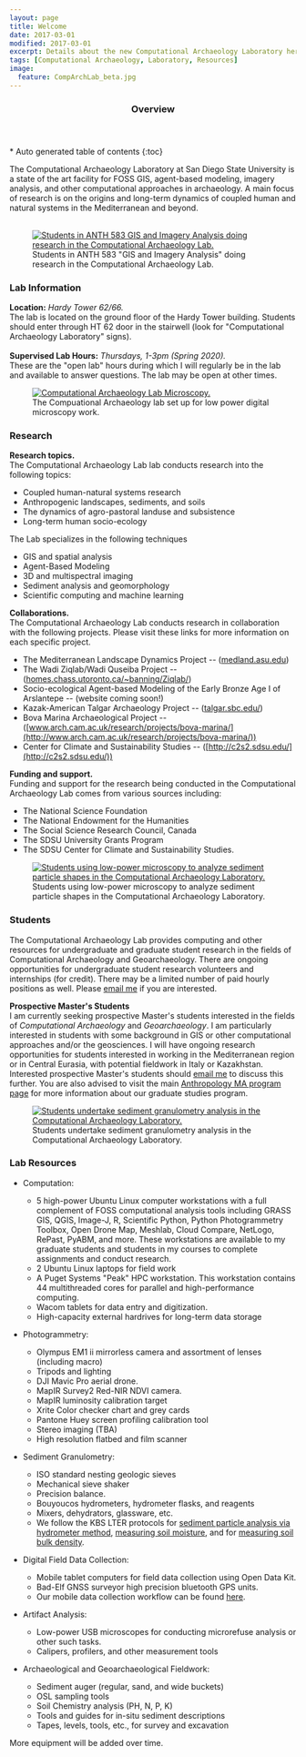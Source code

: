 ```yaml
---
layout: page
title: Welcome
date: 2017-03-01
modified: 2017-03-01
excerpt: Details about the new Computational Archaeology Laboratory here at San Diego State University.
tags: [Computational Archaeology, Laboratory, Resources]
image:
  feature: CompArchLab_beta.jpg
---
```


<section id="table-of-contents" class="toc">
  <header>
    <h3>Overview</h3>
  </header>
<div id="drawer" markdown="1">
*  Auto generated table of contents
{:toc}
</div>
</section><!-- /#table-of-contents -->

The Computational Archaeology Laboratory at San Diego State University is a state of the art facility for FOSS GIS, agent-based modeling, imagery analysis, and other computational approaches in archaeology. A main focus of research is on the origins and long-term dynamics of coupled human and natural systems in the Mediterranean and beyond. 
<br><br>

<figure>
	<a href="/images/CompArch_Students.jpg"><img src="/images/CompArch_Students.jpg" alt="Students in ANTH 583 GIS and Imagery Analysis doing research in the Computational Archaeology Lab."></a>
	<figcaption>Students in ANTH 583 "GIS and Imagery Analysis" doing research in the Computational Archaeology Lab.</figcaption>
</figure>


### Lab Information

**Location:** *Hardy Tower 62/66.* 
<br>
The lab is located on the ground floor of the Hardy Tower building. Students should enter through HT 62 door in the stairwell (look for "Computational Archaeology Laboratory" signs).
<br>
<br>
**Supervised Lab Hours:** *Thursdays, 1-3pm (Spring 2020).* 
<br>
These are the "open lab" hours during which I will regularly be in the lab and available to answer questions. The lab may be open at other times.

<figure>
	<a href="/images/CompArch_equipment.jpg"><img src="/images/CompArch_equipment.jpg" alt="Computational Archaeology Lab Microscopy."></a>
	<figcaption>The Compuational Archaeology lab set up for low power digital microscopy work.</figcaption>
</figure>

### Research

**Research topics.**
<br>
The Computational Archaeology Lab lab conducts research into the following topics:

* Coupled human-natural systems research
* Anthropogenic landscapes, sediments, and soils
* The dynamics of agro-pastoral landuse and subsistence
* Long-term human socio-ecology

The Lab specializes in the following techniques

* GIS and spatial analysis
* Agent-Based Modeling
* 3D and multispectral imaging
* Sediment analysis and geomorphology
* Scientific computing and machine learning

**Collaborations.**
<br>
The Computational Archaeology Lab conducts research in collaboration with the following projects. Please visit these links for more information on each specific project. 

* The Mediterranean Landscape Dynamics Project -- ([medland.asu.edu](http://medland.asu.edu))
* The Wadi Ziqlab/Wadi Quseiba Project -- ([homes.chass.utoronto.ca/~banning/Ziqlab/](http://homes.chass.utoronto.ca/%7Ebanning/Ziqlab/))
* Socio-ecological Agent-based Modeling of the Early Bronze Age I of Arslantepe -- (website coming soon!)
* Kazak-American Talgar Archaeology Project -- ([talgar.sbc.edu/](http://talgar.sbc.edu/))
* Bova Marina Archaeological Project -- ([www.arch.cam.ac.uk/research/projects/bova-marina/](http://www.arch.cam.ac.uk/research/projects/bova-marina/))
* Center for Climate and Sustainability Studies -- ([http://c2s2.sdsu.edu/](http://c2s2.sdsu.edu/))

 **Funding and support.**
 <br>
Funding and support for the research being conducted in the Computational Archaeology Lab comes from various sources including:

* The National Science Foundation
* The National Endowment for the Humanities
* The Social Science Research Council, Canada
* The SDSU University Grants Program
* The SDSU Center for Climate and Sustainability Studies.

<figure>
	<a href="/images/SDSU_COMPARCH_Low_Power_Microscopy.jpg"><img src="/images/SDSU_COMPARCH_Low_Power_Microscopy.jpg" alt="Students using low-power microscopy to analyze sediment particle shapes in the Computational Archaeology Laboratory."></a>
	<figcaption>Students using low-power microscopy to analyze sediment particle shapes in the Computational Archaeology Laboratory.</figcaption>
</figure>

### Students

The Computational Archaeology Lab provides computing and other resources for undergraduate and graduate student research in the fields of Computational Archaeology and Geoarchaeology. There are ongoing opportunities for undergraduate student research volunteers and internships (for credit). There may be a limited number of paid hourly positions as well. Please [email me](iullah@sdsu.edu) if you are interested.

**Prospective Master's Students**
<br>
I am currently seeking prospective Master's students interested in the fields of _Computational Archaeology_ and _Geoarchaeology_. I am particularly interested in students with some background in GIS or other computational approaches and/or the geosciences. I will have ongoing research opportunities for students interested in working in the Mediterranean region or in Central Eurasia, with potential fieldwork in Italy or Kazakhstan. Interested prospective Master's students should [email me](iullah@sdsu.edu) to discuss this further. You are also advised to visit the main [Anthropology MA program page](http://anthropology.sdsu.edu/graduate/index.html) for more information about our graduate studies program.

<figure>
	<a href="/images/Granulomtery.jpg"><img src="/images/Granulometry.jpg" alt="Students undertake sediment granulometry analysis in the Computational Archaeology Laboratory."></a>
	<figcaption>Students undertake sediment granulometry analysis in the Computational Archaeology Laboratory.</figcaption>
</figure>

### Lab Resources

* Computation:
	* 5 high-power Ubuntu Linux computer workstations with a full complement of FOSS computational analysis tools including GRASS GIS, QGIS, Image-J, R, Scientific Python, Python Photogrammetry Toolbox, Open Drone Map, Meshlab, Cloud Compare, NetLogo, RePast, PyABM, and more. These workstations are available to my graduate students and students in my courses to complete assignments and conduct research.
	* 2 Ubuntu Linux laptops for field work
	* A Puget Systems "Peak" HPC workstation. This workstation contains 44 multithreaded cores for parallel and high-performance computing.
	* Wacom tablets for data entry and digitization.
	* High-capacity external hardrives for long-term data storage
	
* Photogrammetry:
	* Olympus EM1 ii mirrorless camera and assortment of lenses (including macro)
	* Tripods and lighting
	* DJI Mavic Pro aerial drone. 
	* MapIR Survey2 Red-NIR NDVI camera.
	* MapIR luminosity calibration target
	* Xrite Color checker chart and grey cards
	* Pantone Huey screen profiling calibration tool
	* Stereo imaging (TBA)
	* High resolution flatbed and film scanner
	
* Sediment Granulometry:
	* ISO standard nesting geologic sieves
	* Mechanical sieve shaker
	* Precision balance.
	* Bouyoucos hydrometers, hydrometer flasks, and reagents
	* Mixers, dehydrators, glassware, etc.
	* We follow the KBS LTER protocols for [sediment particle analysis via hydrometer method](https://lter.kbs.msu.edu/protocols/108), [measuring soil moisture](https://lter.kbs.msu.edu/protocols/24), and for [measuring soil bulk density](https://lter.kbs.msu.edu/protocols/110). 

* Digital Field Data Collection:
	* Mobile tablet computers for field data collection using Open Data Kit.
	* Bad-Elf GNSS surveyor high precision bluetooth GPS units.
	* Our mobile data collection workflow can be found [here](http://isaacullah.github.io/Digital-Data-Collection-for-Field-Sciences/).
	
* Artifact Analysis:
	* Low-power USB microscopes for conducting microrefuse analysis or other such tasks.
	* Calipers, profilers, and other measurement tools

* Archaeological and Geoarchaeological Fieldwork:
	* Sediment auger (regular, sand, and wide buckets)
	* OSL sampling tools
	* Soil Chemistry analysis (PH, N, P, K)
	* Tools and guides for in-situ sediment descriptions
	* Tapes, levels, tools, etc., for survey and excavation

More equipment will be added over time.




